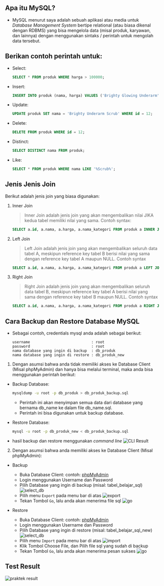 ## Apa itu MySQL?
- MySQL menurut saya adalah sebuah aplikasi atau media untuk _Database Management System_ bertipe relational (atau biasa dikenal dengan RDBMS) yang bisa mengelola data (misal produk, karyawan, dan lainnya) dengan menggunakan sintaks / perintah untuk mengolah data tersebut.

## Berikan contoh perintah untuk:
- Select: 
    ```sql
    SELECT * FROM produk WHERE harga > 100000;
    ```
- Insert: 
    ```sql
    INSERT INTO produk (nama, harga) VALUES ('Brighty Glowing Underarm', 99000); -- dengan asumsi, id adalah auto increment.
    ```
- Update: 
    ```sql
    UPDATE produk SET nama = 'Brighty Underarm Scrub' WHERE id = 12;
    ```
- Delete: 
    ```sql
    DELETE FROM produk WHERE id = 12;
    ```
- Distinct:
    ```sql
    SELECT DISTINCT nama FROM produk;
    ```
- Like:
    ```sql
    SELECT * FROM produk WHERE nama LIKE '%Scrub%';
    ```

## Jenis Jenis Join
Berikut adalah jenis join yang biasa digunakan:
1. Inner Join
    > Inner Join adalah jenis join yang akan mengembalikan nilai JIKA kedua tabel memiliki nilai yang sama. Contoh syntax:
    ```sql
    SELECT a.id, a.nama, a.harga, a.nama_kategori FROM produk a INNER JOIN kategori b ON a.id_kategori = b.id;
    ```

2. Left Join
    > Left Join adalah jenis join yang akan mengembalikan seluruh data tabel A, meskipun reference key tabel B berisi nilai yang sama dengan reference key tabel A maupun NULL. Contoh syntax
    ```sql
    SELECT a.id, a.nama, a.harga, a.nama_kategori FROM produk a LEFT JOIN kategori b ON a.id_kategori = b.id;
    ```

3. Right Join
    > Right Join adalah jenis join yang akan mengembalikan seluruh data tabel B, meskipun reference key tabel A berisi nilai yang sama dengan reference key tabel B maupun NULL. Contoh syntax
    ```sql
    SELECT a.id, a.nama, a.harga, a.nama_kategori FROM produk a RIGHT JOIN kategori b ON a.id_kategori = b.id;
    ```

## Cara Backup dan Restore Database MySQL
- Sebagai contoh, credentials mysql anda adalah sebagai berikut:
    ```
    username                            : root
    password                            : root
    nama database yang ingin di backup  : db_produk
    nama database yang ingin di restore : db_produk_new
    ```
1. Dengan asumsi bahwa anda tidak memiliki akses ke Database Client (Misal phpMyAdmin) dan hanya bisa melalui terminal, maka anda bisa menggunakan perintah berikut:
- Backup Database:
    ```bash
    mysqldump -u root -p db_produk > db_produk_backup.sql
    ```

    - Perintah ini akan menyimpan semua data dari database yang bernama db_name ke dalam file db_name.sql.
    - Perintah ini bisa digunakan untuk backup database.

- Restore Database:
    ```bash
    mysql -u root -p db_produk_new < db_produk_backup.sql
    ```

- hasil backup dan restore menggunakan _command line_
![CLI Result](./assets/cli/result.png)

2. Dengan asumsi bahwa anda memiliki akses ke Database Client (Misal phpMyAdmin):
- Backup
    - Buka Database Client: contoh: [phpMyAdmin](http://localhost/phpmyadmin)
    - Login menggunakan Username dan Password
    - Pilih Database yang ingin di backup (misal: tabel_belajar_sql)
    ![select_db](./assets/phpmyadmin/1.png)
    - Pilih menu `Export` pada menu bar di atas
    ![export](./assets/phpmyadmin/2.png)
    - Tekan Tombol `Go`, lalu anda akan menerima file sql
    ![go](./assets/phpmyadmin/3.png)

- Restore
    - Buka Database Client: contoh: [phpMyAdmin](http://localhost/phpmyadmin)
    - Login menggunakan Username dan Password
    - Pilih Database yang ingin di restore (misal: tabel_belajar_sql_new)
    ![select_db](./assets/phpmyadmin/4.png)
    - Pilih menu `Import` pada menu bar di atas
    ![import](./assets/phpmyadmin/5.png)
    - Klik Tombol Choose File, dan Pilih file sql yang sudah di backup
    - Tekan Tombol `Go`, lalu anda akan menerima pesan sukses
    ![go](./assets/phpmyadmin/6.png)


## Test Result
![praktek result](./test_result.png)